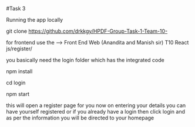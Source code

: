 #Task 3

Running the app locally

git clone https://github.com/drkkgy/HPDF-Group-Task-1-Team-10-

for frontend use the --> Front End Web (Anandita and Manish sir) T10 React js/register/

you basically need the login folder which has the integrated code 

npm install

cd login

npm start

this will open a register page for you now on entering your details you can have yourself registered or if you already have a login then click login and as per the information you will be directed to your homepage

